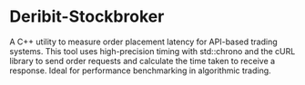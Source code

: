 # Deribit-Stockbroker
A C++ utility to measure order placement latency for API-based trading systems. This tool uses high-precision timing with std::chrono and the cURL library to send order requests and calculate the time taken to receive a response. Ideal for performance benchmarking in algorithmic trading.
